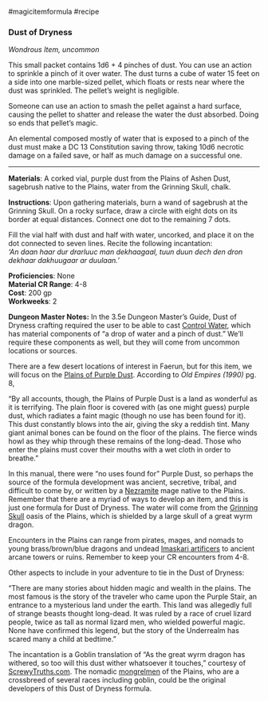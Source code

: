 #magicitemformula #recipe 
### Dust of Dryness

_Wondrous Item, uncommon_  

This small packet contains 1d6 + 4 pinches of dust. You can use an action to sprinkle a pinch of it over water. The dust turns a cube of water 15 feet on a side into one marble-sized pellet, which floats or rests near where the dust was sprinkled. The pellet’s weight is negligible.

Someone can use an action to smash the pellet against a hard surface, causing the pellet to shatter and release the water the dust absorbed. Doing so ends that pellet’s magic.

An elemental composed mostly of water that is exposed to a pinch of the dust must make a DC 13 Constitution saving throw, taking 10d6 necrotic damage on a failed save, or half as much damage on a successful one.

---

**Materials**: A corked vial, purple dust from the Plains of Ashen Dust, sagebrush native to the Plains, water from the Grinning Skull, chalk.

**Instructions**: Upon gathering materials, burn a wand of sagebrush at the Grinning Skull. On a rocky surface, draw a circle with eight dots on its border at equal distances. Connect one dot to the remaining 7 dots.  
  
Fill the vial half with dust and half with water, uncorked, and place it on the dot connected to seven lines. Recite the following incantation:  
_‘An daan haar dur drarluuc man dekhaagaal, tuun duun dech den dron dekhaar dakhuugaar ar duulaan.’_

**Proficiencies**: None  
**Material CR Range**: 4-8  
**Cost**: 200 gp  
**Workweeks**: 2

**Dungeon Master Notes:** In the 3.5e Dungeon Master’s Guide, Dust of Dryness crafting required the user to be able to cast [Control Water](https://www.dndbeyond.com/spells/control-water), which has material components of “a drop of water and a pinch of dust.” We’ll require these components as well, but they will come from uncommon locations or sources.

There are a few desert locations of interest in Faerun, but for this item, we will focus on the [Plains of Purple Dust](https://forgottenrealms.fandom.com/wiki/Plains_of_Purple_Dust). According to _Old Empires (1990)_ pg. 8, 

“By all accounts, though, the Plains of Purple Dust is a land as wonderful as it is terrifying. The plain floor is covered with (as one might guess) purple dust, which radiates a faint magic (though no use has been found for it). This dust constantly blows into the air, giving the sky a reddish tint. Many giant animal bones can be found on the floor of the plains. The fierce winds howl as they whip through these remains of the long-dead. Those who enter the plains must cover their mouths with a wet cloth in order to breathe.”

In this manual, there were “no uses found for” Purple Dust, so perhaps the source of the formula development was ancient, secretive, tribal, and difficult to come by, or written by a [Nezramite](https://forgottenrealms.fandom.com/wiki/Nezram) mage native to the Plains. Remember that there are a myriad of ways to develop an item, and this is just one formula for Dust of Dryness. The water will come from the [Grinning Skull](https://forgottenrealms.fandom.com/wiki/Grinning_Skull) oasis of the Plains, which is shielded by a large skull of a great wyrm dragon. 

Encounters in the Plains can range from pirates, mages, and nomads to young brass/brown/blue dragons and undead [Imaskari artificers](https://forgottenrealms.fandom.com/wiki/Imaskari) to ancient arcane towers or ruins. Remember to keep your CR encounters from 4-8.

Other aspects to include in your adventure to tie in the Dust of Dryness:

“There are many stories about hidden magic and wealth in the plains. The most famous is the story of the traveler who came upon the Purple Stair, an entrance to a mysterious land under the earth. This land was allegedly full of strange beasts thought long-dead. It was ruled by a race of cruel lizard people, twice as tall as normal lizard men, who wielded powerful magic. None have confirmed this legend, but the story of the Underrealm has scared many a child at bedtime.”

The incantation is a Goblin translation of “As the great wyrm dragon has withered, so too will this dust wither whatsoever it touches,” courtesy of [ScrewyTruths.com](http://www.screwytruths.com/Goblin.html). The nomadic [mongrelmen](https://forgottenrealms.fandom.com/wiki/Mongrelfolk) of the Plains, who are a crossbreed of several races including goblin, could be the original developers of this Dust of Dryness formula.